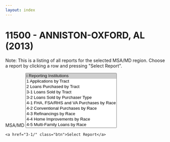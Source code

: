 ```yaml
---
layout: index
---
```


# 11500 - ANNISTON-OXFORD, AL (2013)

Note: This is a listing of all reports for the selected MSA/MD region. Choose a report by clicking a row and pressing "Select Report". 

<form class="block__bg">
	<label class="form-label-header" for="year">MSA/MD</label>
	<select size="10">
		<option selected="selected" value="i">i Reporting Institutions</option>
		<option value="1">1 Applications by Tract</option>
		<option value="2">2 Loans Purchased by Tract</option>
		<option value="3-1">3-1 Loans Sold by Tract</option>
		<option value="3-2">3-2 Loans Sold by Purchaser Type</option>
		<option value="4-1">4-1 FHA, FSA/RHS and VA Purchases by Race</option>
		<option value="4-2">4-2 Conventional Purchases by Race</option>
		<option value="4-3">4-3 Refinancings by Race</option>
		<option value="4-4">4-4 Home Improvements by Race</option>
		<option value="4-5">4-5 Multi-Family Loans by Race</option>
		<option value="4-6">4-6 Nonoccupant Loans by Race</option>
		<option value="4-7">4-7 Manufactured Homes By Race</option>
		<option value="5-1">5-1 FHA, FSA/RHS and VA by App Income</option>
		<option value="5-2">5-2 Conv Purchases by App Income</option>
		<option value="5-3">5-3 Refinancings by App Income</option>
		<option value="5-4">5-4 Home Improvements by App Income</option>
		<option value="5-6">5-6 Nonoccupant Loans by Income</option>
		<option value="5-7">5-7 Manufactured Homes By Income</option>
		<option value="7-1">7-1 FHA, FSA/RHS and VA by Tract Income</option>
		<option value="7-3">7-3 Refinancings by Tract Income</option>tion>
		<option value="7-2">7-2 Conv Purchases by Tract Income</option>
		<option value="7-4">7-4 Home Improvements by Tract Income</option>
		<option value="7-5">7-5 Multi-Family Loans by Tract Income</option>
		<option value="7-6">7-6 Nonoccupant Loans by Tract Income</option>
		<option value="7-7">7-7 Manufactured Homes By Tract Income</option>
		<option value="8-1">8-1 FHA, FSA/RHS and VA Purchase Denials</option>
		<option value="8-2">8-2 Conv Home-Purchase Denials</option>
		<option value="8-3">8-3 Refinancing Denials</option>
		<option value="8-4">8-4 Home Improvement Denials</option>
		<option value="8-6">8-6 Nonoccupant Loan Denials</option>
		<option value="8-7">8-7 Manufactured Home Denials</option>
		<option value="9">9 Loan by Med Age of Homes</option>
		<option value="11-1">11-1 FHA Home-Pur Pricing Info First</option>
		<option value="11-2">11-2 VA Home-Pur Pricing Info First</option>
		<option value="11-3">11-3 Conv Home-Pur Pricing Info First</option>
		<option value="11-4">11-4 Conv Home-Pur Pricing Info Junior</option>
		<option value="11-5">11-5 FHA Refi Pricing Info First</option>
		<option value="11-6">11-6 VA Refi Pricing Info First</option>
		<option value="11-7">11-7 Conv Refi Pricing Info First</option>
		<option value="11-8">11-8 Conv Refi Pricing Info Junior</option>
		<option value="11-9">11-9 Conv Home-Imp Pricing Info First</option>
		<option value="11-10">11-10 Conv Home-Imp Pricing Info Junior</option>
		<option value="12-1">12-1 Conv Manuf Home-Pur First</option>
		<option value="12-2">12-2 Conv Manuf Home-Pur Pricing Info First</option>
		<option value="A1">A1 Loan Sale by Loan Type 1 to 4 Families</option>
		<option value="A2">A2 Loan Sale by Loan Type Manufactured</option>
		<option value="A3">A3 Loan Sale by Loan Type Multifamily</option>
		<option value="A4">A4 Preapproval Conv Home-Pur First</option>
		<option value="B">B Conv Price Info by Incidence and Level</option>
	</select>
	<br />
    	
	<a href="3-1/" class="btn">Select Report</a>
</form>